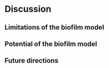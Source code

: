 # Discussion

## Limitations of the biofilm model


## Potential of the biofilm model


## Future directions
